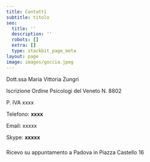 ```yaml
---
title: Contatti
subtitle: titolo
seo:
  title: ''
  description: ''
  robots: []
  extra: []
  type: stackbit_page_meta
layout: page
image: images/goccia.jpeg
---
```

Dott.ssa Maria Vittoria Zungri

Iscrizione Ordine Psicologi del Veneto N. 8802

P. IVA xxxx

Telefono: **xxxx**

Email: xxxxx

Skype: **xxxxx**

#####

Ricevo su appuntamento a Padova in Piazza Castello 16
